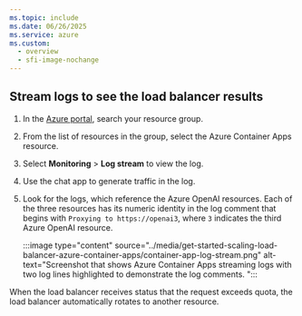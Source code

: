 ```yaml
---
ms.topic: include
ms.date: 06/26/2025
ms.service: azure
ms.custom:
  - overview
  - sfi-image-nochange
---
```



## Stream logs to see the load balancer results

1. In the [Azure portal](https://portal.azure.com), search your resource group.
1. From the list of resources in the group, select the Azure Container Apps resource.
1. Select **Monitoring** > **Log stream** to view the log.
1. Use the chat app to generate traffic in the log.
1. Look for the logs, which reference the Azure OpenAI resources. Each of the three resources has its numeric identity in the log comment that begins with `Proxying to https://openai3`, where `3` indicates the third Azure OpenAI resource.

    :::image type="content" source="../media/get-started-scaling-load-balancer-azure-container-apps/container-app-log-stream.png" alt-text="Screenshot that shows Azure Container Apps streaming logs with two log lines highlighted to demonstrate the log comments. ":::

When the load balancer receives status that the request exceeds quota, the load balancer automatically rotates to another resource.
